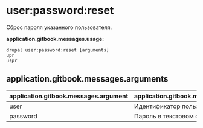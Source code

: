 # user:password:reset
Сброс пароля указанного пользователя.

**application.gitbook.messages.usage:**
```
drupal user:password:reset [arguments]
upr
uspr
```

## application.gitbook.messages.arguments
application.gitbook.messages.argument | application.gitbook.messages.details
---------|-------------
user | Идентификатор пользователя
password | Пароль в текстовом формате
